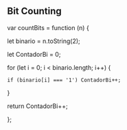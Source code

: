 ## Bit Counting


var countBits = function (n) {

  let binario = n.toString(2);
  
  let ContadorBi = 0;
  
  for (let i = 0; i < binario.length; i++) {
  
    if (binario[i] === '1') ContadorBi++;
    
  }
  
  return ContadorBi++;
  
};
